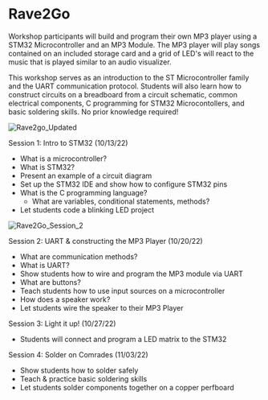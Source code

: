 # Rave2Go
Workshop participants will build and program their own MP3 player using a STM32 Microcontroller and an MP3 Module. The MP3 player will play songs contained on an included storage card and a grid of LED's will react to the music that is played similar to an audio visualizer.

This workshop serves as an introduction to the ST Microcontroller family and the UART communication protocol. Students will also learn how to construct circuits on a breadboard from a circuit schematic, common electrical components, C programming for STM32 Microcontollers, and basic soldering skills. No prior knowledge required!
 
![Rave2go_Updated](https://user-images.githubusercontent.com/25860232/195997262-33ea91b8-952c-4ed1-b48d-86dd42495481.png)

Session 1: Intro to STM32 (10/13/22)
  - What is a microcontroller?
  - What is STM32?
  - Present an example of a circuit diagram
  - Set up the STM32 IDE and show how to configure STM32 pins
  - What is the C programming language?
      - What are variables, conditional statements, methods?
  - Let students code a blinking LED project

![Rave2Go_Session_2](https://user-images.githubusercontent.com/25860232/195998130-08edfeb0-eb30-4636-92e1-5680c82fe9d6.png)

Session 2: UART & constructing the MP3 Player (10/20/22)
  - What are communication methods?
  - What is UART?
  - Show students how to wire and program the MP3 module via UART
  - What are buttons?
  - Teach students how to use input sources on a microcontroller
  - How does a speaker work?
  - Let students wire the speaker to their MP3 Player

Session 3: Light it up! (10/27/22)
  - Students will connect and program a LED matrix to the STM32
 
Session 4: Solder on Comrades (11/03/22)
  - Show students how to solder safely
  - Teach & practice basic soldering skills
  - Let students solder components together on a copper perfboard
  

